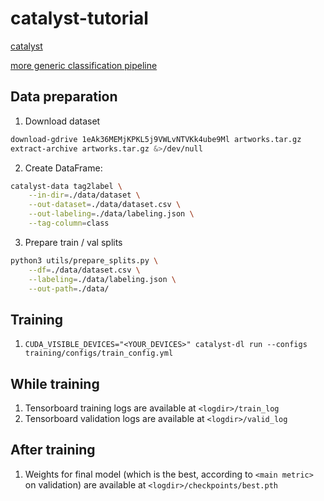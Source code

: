 # catalyst-tutorial


[catalyst](https://github.com/catalyst-team/catalyst)

[more generic classification pipeline](https://github.com/catalyst-team/classification)


## Data preparation


1. Download dataset
```bash
download-gdrive 1eAk36MEMjKPKL5j9VWLvNTVKk4ube9Ml artworks.tar.gz
extract-archive artworks.tar.gz &>/dev/null
```

2. Create DataFrame:
```bash
catalyst-data tag2label \
    --in-dir=./data/dataset \
    --out-dataset=./data/dataset.csv \
    --out-labeling=./data/labeling.json \
    --tag-column=class
```

3. Prepare train / val splits
```bash
python3 utils/prepare_splits.py \
    --df=./data/dataset.csv \
    --labeling=./data/labeling.json \
    --out-path=./data/
```


## Training


1. `CUDA_VISIBLE_DEVICES="<YOUR_DEVICES>" catalyst-dl run --configs training/configs/train_config.yml`


## While training


1. Tensorboard training logs are available at `<logdir>/train_log`
1. Tensorboard validation logs are available at `<logdir>/valid_log`


## After training

1. Weights for final model (which is the best, according to `<main metric>` on validation) are available at `<logdir>/checkpoints/best.pth`
